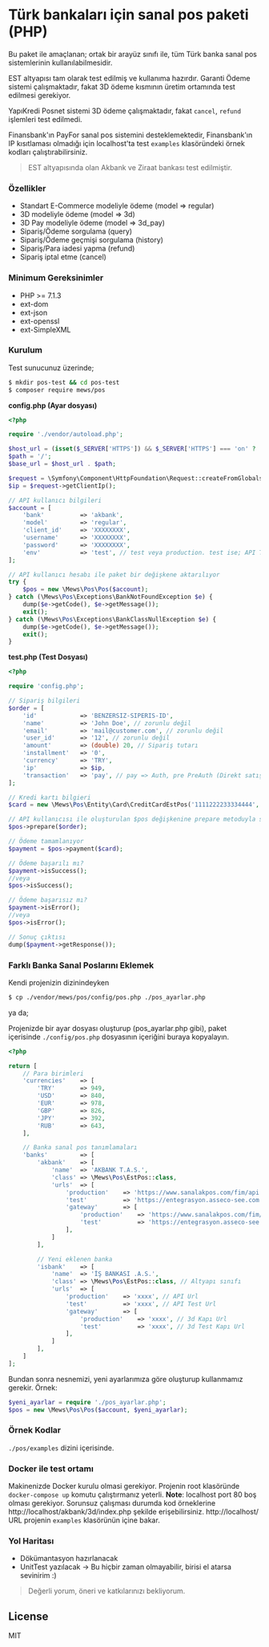 # Türk bankaları için sanal pos paketi (PHP)

Bu paket ile amaçlanan; ortak bir arayüz sınıfı ile, tüm Türk banka sanal pos sistemlerinin kullanılabilmesidir.

EST altyapısı tam olarak test edilmiş ve kullanıma hazırdır. Garanti Ödeme sistemi çalışmaktadır, fakat 3D ödeme kısmının üretim ortamında test edilmesi gerekiyor.

YapıKredi Posnet sistemi 3D ödeme çalışmaktadır, fakat `cancel`, `refund` işlemleri test edilmedi. 

Finansbank'ın PayFor sanal pos sistemini desteklemektedir, Finansbank'ın IP kısıtlaması olmadığı için localhost'ta test `examples` klasöründeki örnek kodları çalıştırabilirsiniz.

> EST altyapısında olan Akbank ve Ziraat bankası test edilmiştir.

### Özellikler
  - Standart E-Commerce modeliyle ödeme (model => regular)
  - 3D modeliyle ödeme (model => 3d)
  - 3D Pay modeliyle ödeme (model => 3d_pay)
  - Sipariş/Ödeme sorgulama (query)
  - Sipariş/Ödeme geçmişi sorgulama (history)
  - Sipariş/Para iadesi yapma (refund)
  - Sipariş iptal etme (cancel)

### Minimum Gereksinimler
  - PHP >= 7.1.3
  - ext-dom
  - ext-json
  - ext-openssl
  - ext-SimpleXML

### Kurulum
Test sunucunuz üzerinde;
```sh
$ mkdir pos-test && cd pos-test
$ composer require mews/pos
```

**config.php (Ayar dosyası)**
```php
<?php

require './vendor/autoload.php';

$host_url = (isset($_SERVER['HTTPS']) && $_SERVER['HTTPS'] === 'on' ? 'https' : 'http') . "://$_SERVER[HTTP_HOST]";
$path = '/';
$base_url = $host_url . $path;

$request = \Symfony\Component\HttpFoundation\Request::createFromGlobals();
$ip = $request->getClientIp();

// API kullanıcı bilgileri
$account = [
    'bank'          => 'akbank',
    'model'         => 'regular',
    'client_id'     => 'XXXXXXXX',
    'username'      => 'XXXXXXXX',
    'password'      => 'XXXXXXXX',
    'env'           => 'test', // test veya production. test ise; API Test Url, production ise; API Production URL kullanılır.
];

// API kullanıcı hesabı ile paket bir değişkene aktarılıyor
try {
    $pos = new \Mews\Pos\Pos($account);
} catch (\Mews\Pos\Exceptions\BankNotFoundException $e) {
    dump($e->getCode(), $e->getMessage());
    exit();
} catch (\Mews\Pos\Exceptions\BankClassNullException $e) {
    dump($e->getCode(), $e->getMessage());
    exit();
}
```

**test.php (Test Dosyası)**
```php
<?php

require 'config.php';

// Sipariş bilgileri
$order = [
    'id'            => 'BENZERSIZ-SIPERIS-ID',
    'name'          => 'John Doe', // zorunlu değil
    'email'         => 'mail@customer.com', // zorunlu değil
    'user_id'       => '12', // zorunlu değil
    'amount'        => (double) 20, // Sipariş tutarı
    'installment'   => '0',
    'currency'      => 'TRY',
    'ip'            => $ip,
    'transaction'   => 'pay', // pay => Auth, pre PreAuth (Direkt satış için pay, ön provizyon için pre)
];

// Kredi kartı bilgieri
$card = new \Mews\Pos\Entity\Card\CreditCardEstPos('1111222233334444', '20', '01', '000');

// API kullanıcısı ile oluşturulan $pos değişkenine prepare metoduyla sipariş bilgileri gönderiliyor
$pos->prepare($order);

// Ödeme tamamlanıyor
$payment = $pos->payment($card);

// Ödeme başarılı mı?
$payment->isSuccess();
//veya
$pos->isSuccess();

// Ödeme başarısız mı?
$payment->isError();
//veya
$pos->isError();

// Sonuç çıktısı
dump($payment->getResponse());

````

### Farklı Banka Sanal Poslarını Eklemek
Kendi projenizin dizinindeyken
```sh
$ cp ./vendor/mews/pos/config/pos.php ./pos_ayarlar.php
```
ya da;

Projenizde bir ayar dosyası oluşturup (pos_ayarlar.php gibi), paket içerisinde `./config/pos.php` dosyasının içeriğini buraya kopyalayın.

```php
<?php

return [
    // Para birimleri
    'currencies'    => [
        'TRY'       => 949,
        'USD'       => 840,
        'EUR'       => 978,
        'GBP'       => 826,
        'JPY'       => 392,
        'RUB'       => 643,
    ],

    // Banka sanal pos tanımlamaları
    'banks'         => [
        'akbank'    => [
            'name'  => 'AKBANK T.A.S.',
            'class' => \Mews\Pos\EstPos::class,
            'urls'  => [
                'production'    => 'https://www.sanalakpos.com/fim/api',
                'test'          => 'https://entegrasyon.asseco-see.com.tr/fim/api',
                'gateway'       => [
                    'production'    => 'https://www.sanalakpos.com/fim/est3Dgate',
                    'test'          => 'https://entegrasyon.asseco-see.com.tr/fim/est3Dgate',
                ],
            ]
        ],

        // Yeni eklenen banka
        'isbank'    => [
            'name'  => 'İŞ BANKASI .A.S.',
            'class' => \Mews\Pos\EstPos::class, // Altyapı sınıfı
            'urls'  => [
                'production'    => 'xxxx', // API Url
                'test'          => 'xxxx', // API Test Url
                'gateway'       => [
                    'production'    => 'xxxx', // 3d Kapı Url
                    'test'          => 'xxxx', // 3d Test Kapı Url
                ],
            ]
        ],
    ]
];

```

Bundan sonra nesnemizi, yeni ayarlarımıza göre oluşturup kullanmamız gerekir. Örnek:
```php
$yeni_ayarlar = require './pos_ayarlar.php';
$pos = new \Mews\Pos\Pos($account, $yeni_ayarlar);
```

### Örnek Kodlar
`./pos/examples` dizini içerisinde.

### Docker ile test ortamı
Makinenizde Docker kurulu olmasi gerekiyor. 
Projenin root klasöründe `docker-compose up` komutu çalıştırmanız yeterli.
**Note**: localhost port 80 boş olması gerekiyor. 
Sorunsuz çalışması durumda kod örneklerine http://localhost/akbank/3d/index.php şekilde erişebilirsiniz.
http://localhost/ URL projenin `examples` klasörünün içine bakar.

### Yol Haritası
  - Dökümantasyon hazırlanacak
  - UnitTest yazılacak -> Bu hiçbir zaman olmayabilir, birisi el atarsa sevinirim :)

> Değerli yorum, öneri ve katkılarınızı bekliyorum.

License
----

MIT
